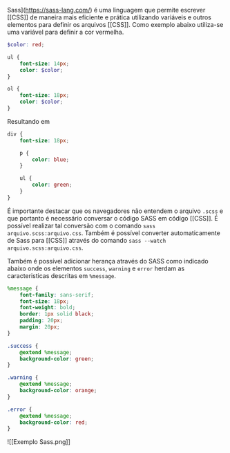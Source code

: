 ---
---

Sass](https://sass-lang.com/) é uma linguagem que permite escrever [[CSS]] de maneira mais eficiente e prática utilizando variáveis e outros elementos para definir os arquivos [[CSS]]. Como exemplo abaixo utiliza-se uma variável para definir a cor vermelha. 

``` scss
$color: red;

ul {
    font-size: 14px;
    color: $color;
}

ol {
    font-size: 18px;
    color: $color;
}
```

Resultando em 

```css
div {
    font-size: 18px;

    p {
        color: blue;
    }

    ul {
        color: green;
    }
}
```


É importante destacar que os navegadores não entendem o arquivo `.scss` e que portanto é necessário conversar o código SASS em código [[CSS]]. É possível realizar tal conversão com o comando `sass arquivo.scss:arquivo.css`. Também é possível converter automaticamente de Sass para [[CSS]] através do comando `sass --watch arquivo.scss:arquivo.css`. 

Também é possível adicionar herança através do SASS como indicado abaixo onde os elementos `success`, `warning` e `error` herdam as caracteristicas descritas em `%message`. 

``` scss
%message {
    font-family: sans-serif;
    font-size: 18px;
    font-weight: bold;
    border: 1px solid black;
    padding: 20px;
    margin: 20px;
}

.success {
    @extend %message;
    background-color: green;
}

.warning {
    @extend %message;
    background-color: orange;
}

.error {
    @extend %message;
    background-color: red;
}
```

![[Exemplo Sass.png]]